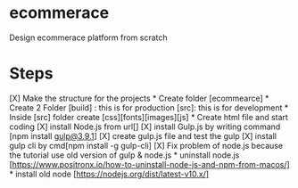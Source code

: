 # ecommerace
 Design ecommerace platform from scratch

# Steps 
[X] Make the structure for the projects 
        * Create folder [ecommearce]
        * Create 2 Folder [build] : this is for production [src]: this is for development
        * Inside [src] folder create [css][fonts][images][js]
        * Create html file and start coding 
[X]  install Node.js from url[]
[X]  install Gulp.js  by writing command [npm install gulp@3.9.1]
[X]  create gulp.js file and test the gulp
[X]  install gulp cli by cmd[npm install -g gulp-cli]
[X]  Fix problem of node.js because the tutorial use old version of gulp & node.js 
        * uninstall node.js [https://www.positronx.io/how-to-uninstall-node-js-and-npm-from-macos/] 
        * install old node [https://nodejs.org/dist/latest-v10.x/]